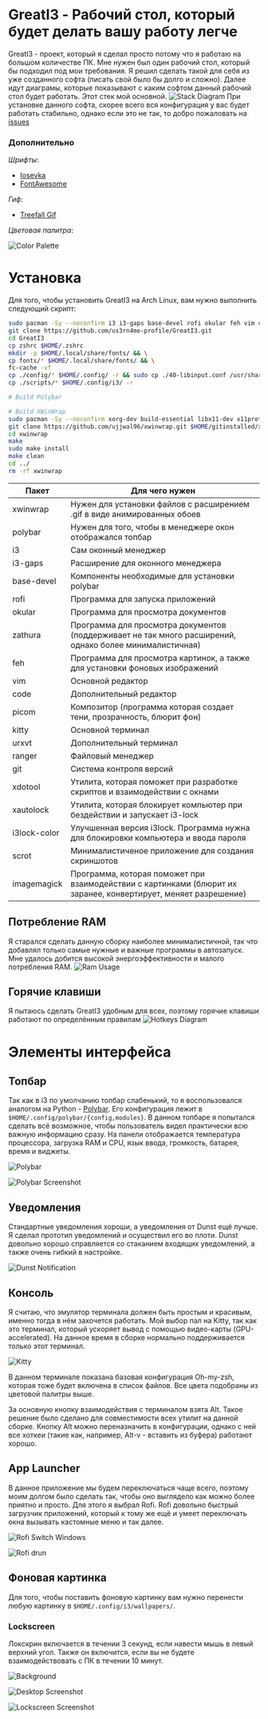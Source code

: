 # GreatI3 - Рабочий стол, который будет делать вашу работу легче
GreatI3 - проект, который я сделал просто потому что я работаю на большом количестве ПК. Мне нужен был один рабочий стол, который бы подходил под мои требования.
Я решил сделать такой для себя из уже созданного софта (писать свой было бы долго и сложно). Далее идут диаграмы, которые показывают с каким софтом данный рабочий стол будет работать. Этот стек мой основной.
![Stack Diagram](./assets/GreatI3.png)
При установке данного софта, скорее всего вся конфигурация у вас будет работать стабильно, однако если это не так, то добро пожаловать на [issues](https://github.com/us3rn4m3-profile/GreatI3/issues)

### Дополнительно
*Шрифты*:
* [Iosevka](https://github.com/be5invis/Iosevka)
* [FontAwesome](https://fontawesome.com/)

*Гиф*: 
* [Treefall Gif](https://github.com/loki7990/Tranquility/blob/master/.config/bspwm/treefall.gif)

*Цветовая палитра*:


![Color Palette](assets/GreatI3_Colorscheme.png)

# Установка
Для того, чтобы установить GreatI3 на Arch Linux, вам нужно выполнить следующий скрипт:
```bash
sudo pacman -Sy --noconfirm i3 i3-gaps base-devel rofi okular feh vim code picom kitty ranger git xdotool xautolock i3lock-color scrot imagemagick
git clone https://github.com/us3rn4me-profile/GreatI3.git
cd GreatI3
cp zshrc $HOME/.zshrc
mkdir -p $HOME/.local/share/fonts/ && \
cp fonts/* $HOME/.local/share/fonts/ && \
fc-cache -vf
cp ./config/* $HOME/.config/ -r && sudo cp ./40-libinput.conf /usr/share/X11/xorg.conf.d/40-libinput.conf
cp ./scripts/* $HOME/.config/i3/ -r

# Build Polybar

# Build XWinWrap
sudo pacman -Sy --noconfirm xorg-dev build-essential libx11-dev x11proto-xext-dev libxrender-dev libxext-dev gifsicle
git clone https://github.com/ujjwal96/xwinwrap.git $HOME/gitinstalled/xwinwrap
cd xwinwrap
make
sudo make install
make clean
cd ../
rm -rf xwinwrap
```
| Пакет | Для чего нужен |
---------|-----------------
| xwinwrap | Нужен для установки файлов с расширением .gif в виде анимированных обоев |
| polybar | Нужен для того, чтобы в менеджере окон отображался топбар |
| i3 | Сам оконный менеджер |
| i3-gaps | Расширение для оконного менеджера |
| base-devel | Компоненты необходимые для установки polybar |
| rofi | Программа для запуска приложений |
| okular | Программа для просмотра документов |
| zathura | Программа для просмотра документов (поддерживает не так много расширений, однако более минималистичная) |
| feh | Программа для просмотра картинок, а также для установки фоновых изображений |
| vim | Основной редактор |
| code | Дополнительный редактор |
| picom | Композитор (программа которая создает тени, прозрачность, блюрит фон) |
| kitty | Основной терминал |
| urxvt | Дополнительный терминал |
| ranger | Файловый менеджер |
| git | Система контроля версий |
| xdotool | Утилита, которая поможет при разработке скриптов и взаимодействии с окнами |
| xautolock | Утилита, которая блокирует компьютер при бездействии и запускает i3-lock |
| i3lock-color | Улучшенная версия i3lock. Программа нужна для блокировки компьютера и ввода пароля |
| scrot | Минималистиченое приложение для создания скриншотов |
| imagemagick | Программа, которая поможет при взаимодействии с картинками (блюрит их заранее, конвертирует, меняет разрешение) |


## Потребление RAM
Я старался сделать данную сборку наиболее минималистичной, так что добавлял только самые нужные и важные программы в автозапуск. Мне удалось добится высокой энергоэффективности и малого потребления RAM.
![Ram Usage](assets/ram_usage.png)
## Горячие клавиши
Я пытаюсь сделать GreatI3 удобным для всех, поэтому горячие клавиши работают по определённым правилам
![Hotkeys Diagram](assets/Hotkeys.png)

# Элементы интерфейса
## Топбар
Так как в i3 по умолчанию топбар слабенький, то я воспользовался аналогом на Python - [Polybar](https://github.com/polybar/polybar). Его конфигурация лежит в `$HOME/.config/polybar/{config,modules}`. В данном топбаре я попытался сделать всё возможное, чтобы пользователь видел практически всю важную информацию сразу. На панели отображается температура процессора, загрузка RAM и CPU, язык ввода, громкость, батарея, время и виджеты.

![Polybar](assets/Polybar.png)

![Polybar Screenshot](assets/Polybar_screen.png)

## Уведомления
Стандартные уведомления хороши, а уведомления от Dunst ещё лучше. Я сделал прототип уведомлений и осуществил его во плоти. Dunst довольно хорошо справляется со стаканием входящих уведомлений, а также очень гибкий в настройке.

![Dunst Notification](assets/Dunst.png)

## Консоль
Я считаю, что эмулятор терминала должен быть простым и красивым, именно тогда в нём захочется работать. Мой выбор пал на Kitty, так как это терминал, который ускоряет вывод с помощью видео-карты (GPU-accelerated). На данное время в сборке нормально поддерживается только этот терминал.

![Kitty](assets/Kitty_screen.png)

В данном терминале показана базовая конфигурация Oh-my-zsh, которая тоже будет включена в список файлов. Все цвета подобраны из цветовой палитры выше.

За основную кнопку взаимодействия с терминалом взята Alt. Такое решение было сделано для совместимости всех утилит на данной сборке. Кнопку Alt можно переназначить в конфигурации, однако с ней все хоткеи (такие как, например, Alt-v - вставить из буфера) работают хорошо.

## App Launcher
В данное приложение мы будем переключаться чаще всего, поэтому моим долгом было сделать так, чтобы оно выглядело как можно более приятно и просто. Для этого я выбрал Rofi. Rofi довольно быстрый загрузчик приложений, который к тому же ещё и умеет переключать окна вызывать кастомные меню и так далее.

![Rofi Switch Windows](assets/rofi.png)

![Rofi drun](assets/rofi_drun.png)

## Фоновая картинка
Для того, чтобы поставить фоновую картинку вам нужно перенести любую картинку в `$HOME/.config/i3/wallpapers/`.

### Lockscreen
Локскрин включается в течении 3 секунд, если навести мышь в левый верхний угол. Также он включится, если вы не будете взаимодействовать с ПК в течении 10 минут.

![Background](assets/Background.png)

![Desktop Screenshot](assets/Desktop.png)

![Lockscreen Screenshot](assets/lockscreen.png)
